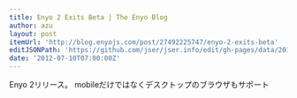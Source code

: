 ```yaml
---
title: Enyo 2 Exits Beta | The Enyo Blog
author: azu
layout: post
itemUrl: 'http://blog.enyojs.com/post/27492225747/enyo-2-exits-beta'
editJSONPath: 'https://github.com/jser/jser.info/edit/gh-pages/data/2012/07/index.json'
date: '2012-07-10T07:00:00Z'
---
```

Enyo 2リリース。
mobileだけではなくデスクトップのブラウザもサポート
